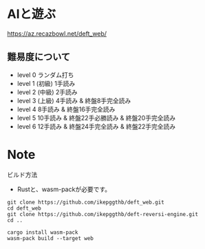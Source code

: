# AIと遊ぶ
https://az.recazbowl.net/deft_web/

## 難易度について
- level 0
  ランダム打ち
- level 1 (初級)
  1手読み
- level 2 (中級)
  2手読み
- level 3 (上級)
  4手読み & 終盤8手完全読み
- level 4
  8手読み & 終盤16手完全読み
- level 5
  10手読み & 終盤22手必勝読み & 終盤20手完全読み
- level 6
  12手読み & 終盤24手完全読み & 終盤22手完全読み

# Note


ビルド方法

- Rustと、wasm-packが必要です。

```
git clone https://github.com/ikepggthb/deft_web.git
cd deft_web
git clone https://github.com/ikepggthb/deft-reversi-engine.git
cd ..

cargo install wasm-pack
wasm-pack build --target web
```
